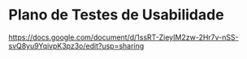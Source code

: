 # Plano de Testes de Usabilidade
https://docs.google.com/document/d/1ssRT-ZieyIM2zw-2Hr7v-nSS-svQ8yu9YqivpK3pz3o/edit?usp=sharing
